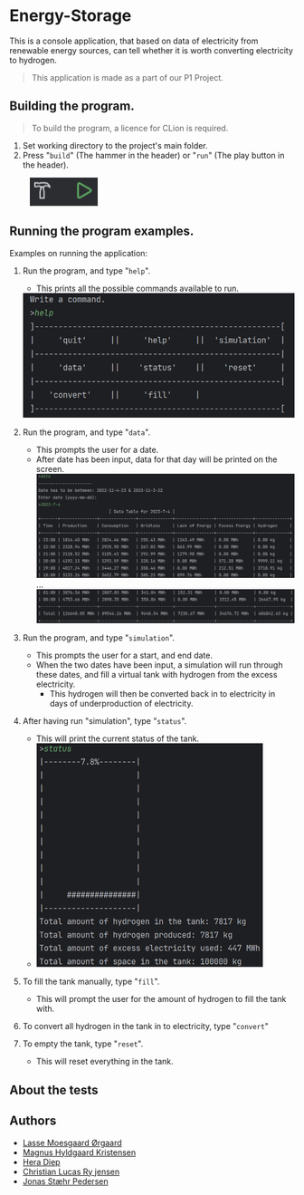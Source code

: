 # Energy-Storage

This is a console application, that based on data of electricity from renewable energy
sources, can tell whether it is worth converting electricity to hydrogen.

> This application is made as a part of our P1 Project.

## Building the program.
> To build the program, a licence for CLion is required.

1) Set working directory to the project's main folder.
2) Press "`build`" (The hammer in the header) or "`run`" (The play button in the header).

<img src="img/buttons.png" width="120" style="margin-left:36px">



## Running the program examples.

Examples on running the application:

1) Run the program, and type "`help`".
    * This prints all the possible commands available to run.
    <img alt="Help example" src="img/help.png" width=480>

2) Run the program, and type "`data`".
    * This prompts the user for a date.
    * After date has been input, data for that day will be printed on the screen.
      !["Data" Command](img/data.png "Data")
      ...
      !["Data" Command](img/data2.png "Data")
3) Run the program, and type "`simulation`".
    * This prompts the user for a start, and end date.
    * When the two dates have been input, a simulation will run through these dates, and fill a virtual
      tank with hydrogen from the excess electricity.
        * This hydrogen will then be converted back in to electricity in days of underproduction of electricity.


4) After having run "simulation", type "`status`".
    * This will print the current status of the tank.
    * <img src="img/status.png" alt="Status examples" width="400">


5) To fill the tank manually, type "`fill`".
    * This will prompt the user for the amount of hydrogen to fill the tank with.


6) To convert all hydrogen in the tank in to electricity, type "`convert`"


7) To empty the tank, type "`reset`".
    * This will reset everything in the tank.

## About the tests

## Authors

+ [Lasse Moesgaard Ørgaard](https://github.com/LasseOergaardAAU)<br/>
+ [Magnus Hyldgaard Kristensen](https://github.com/MagnusHK3)<br/>
+ [Hera Diep](https://github.com/Hera97)<br/>
+ [Christian Lucas Ry jensen](https://github.com/lucasryy)<br/>
+ [Jonas Stæhr Pedersen](https://github.com/GQ08WF)<br/>



